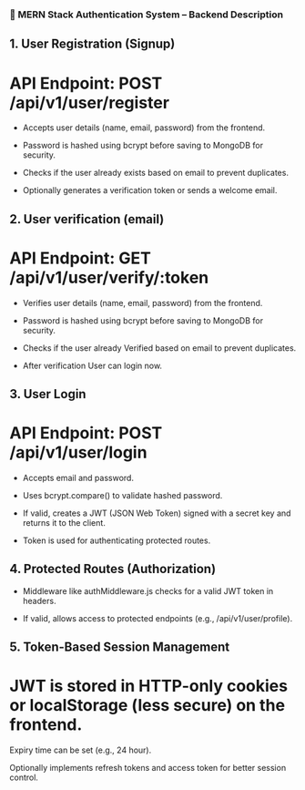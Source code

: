 ### 🔐 MERN Stack Authentication System – Backend Description



## 1. User Registration (Signup)
# API Endpoint: POST /api/v1/user/register

- Accepts user details (name, email, password) from the frontend.

- Password is hashed using bcrypt before saving to MongoDB for security.

- Checks if the user already exists based on email to prevent duplicates.

- Optionally generates a verification token or sends a welcome email.

## 2. User verification (email)
# API Endpoint: GET /api/v1/user/verify/:token

- Verifies user details (name, email, password) from the frontend.

- Password is hashed using bcrypt before saving to MongoDB for security.

- Checks if the user already Verified based on email to prevent duplicates.

- After verification  User can login now.

## 3. User Login
# API Endpoint: POST /api/v1/user/login

- Accepts email and password.

- Uses bcrypt.compare() to validate hashed password.

- If valid, creates a JWT (JSON Web Token) signed with a secret key and returns it to the client.

- Token is used for authenticating protected routes.

## 4. Protected Routes (Authorization)
- Middleware like authMiddleware.js checks for a valid JWT token in headers.

- If valid, allows access to protected endpoints  (e.g., /api/v1/user/profile).


## 5. Token-Based Session Management
# JWT is stored in HTTP-only cookies or localStorage (less secure) on the frontend.

Expiry time can be set (e.g., 24 hour).

Optionally implements refresh tokens and access token for better session control.